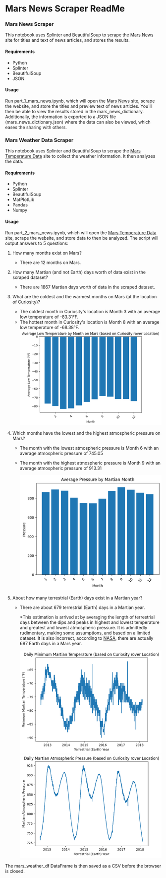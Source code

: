 # Mars News Scraper ReadMe

### Mars News Scraper

This notebook uses Splinter and BeautifulSoup to scrape the [Mars News](https://static.bc-edx.com/data/web/mars_news/index.html) site for titles and text of news articles, and stores the results.

#### Requirements

* Python
* Splinter
* BeautifulSoup
* JSON

#### Usage

Run part_1_mars_news.ipynb, which will open the [Mars News](https://static.bc-edx.com/data/web/mars_news/index.html) site, scrape the website, and store the titles and preview text of news articles. You'll then be able to view the results stored in the mars_news_dictionary. Additionally, the information is exported to a JSON file (mars_news_dictionary.json) where the data can also be viewed, which eases the sharing with others.

### Mars Weather Data Scraper

This notebook uses Splinter and BeautifulSoup to scrape the [Mars Temperature Data](https://static.bc-edx.com/data/web/mars_facts/temperature.html) site to collect the weather information. It then analyzes the data.

#### Requirements

* Python
* Splinter
* BeautifulSoup
* MatPlotLib
* Pandas
* Numpy

#### Usage

Run part_2_mars_news.ipynb, which will open the [Mars Temperature Data](https://static.bc-edx.com/data/web/mars_facts/temperature.html) site, scrape the website, and store data to then be analyzed. The script will output answers to 5 questions:

1. How many months exist on Mars?

   * There are 12 months on Mars.
2. How many Martian (and not Earth) days worth of data exist in the scraped dataset?

   * There are 1867 Martian days worth of data in the scraped dataset.
3. What are the coldest and the warmest months on Mars (at the location of Curiosity)?

   * The coldest month in Curiosity's location is Month 3 with an average low temperature of -83.31°F.
   * The hottest month in Curiosity's location is Month 8 with an average low temperature of -68.38°F.
     ![1678693094047](image/README/1678693094047.png)
4. Which months have the lowest and the highest atmospheric pressure on Mars?

   * The month with the lowest atmospheric pressure is Month 6 with an average atmospheric pressure of 745.05
   * The month with the highest atmospheric pressure is Month 9 with an average atmospheric pressure of 913.31

     ![1678694391595](image/README/1678694391595.png)
5. About how many terrestrial (Earth) days exist in a Martian year?

   * There are about 679 terrestrial (Earth) days in a Martian year.

     *This estimation is arrived at by averaging the length of terrestrial days between the dips and peaks in highest and lowest temperature and greatest and lowest atmospheric pressure. It is admittedly rudimentary, making some assumptions, and based on a limited dataset. It is also incorrect, according to [NASA](https://mars.nasa.gov/resources/21392/mars-in-a-minute-how-long-is-a-year-on-mars/), there are actually 687 Earth days in a Mars year.

     ![1678693667698](image/README/1678693667698.png)![1678693674683](image/README/1678693674683.png)

The mars_weather_df DataFrame is then saved as a CSV before the browser is closed.
